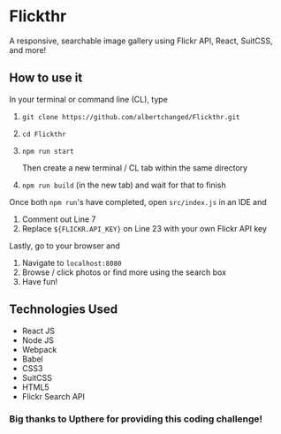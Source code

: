 # Flickthr
A responsive, searchable image gallery using Flickr API, React, SuitCSS, and more!


## How to use it

In your terminal or command line (CL), type
1. `git clone https://github.com/albertchanged/Flickthr.git`
2. `cd Flickthr`
3. `npm run start`

   Then create a new terminal / CL tab within the same directory

4. `npm run build` (in the new tab) and wait for that to finish

Once both `npm run`'s have completed, open `src/index.js` in an IDE and
1. Comment out Line 7
2. Replace `${FLICKR.API_KEY}` on Line 23 with your own Flickr API key

Lastly, go to your browser and
1. Navigate to `localhost:8080`
2. Browse / click photos or find more using the search box
3. Have fun!


## Technologies Used

* React JS
* Node JS
* Webpack
* Babel
* CSS3
* SuitCSS
* HTML5
* Flickr Search API


### Big thanks to Upthere for providing this coding challenge!
